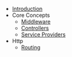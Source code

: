 - [Introduction](/)
- Core Concepts
  - [Middleware](coreconcepts/middleware.md)
  - [Controllers](coreconcepts/controllers.md)
  - [Service Providers](coreconcepts/serviceproviders.md)
- Http
  - [Routing](http/routing.md)
